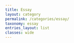 ```yaml
---
title: Essay
layout: category
permalink: /categories/essay/
taxonomy: essay
entries_layout: list
classes: wide
---
```

